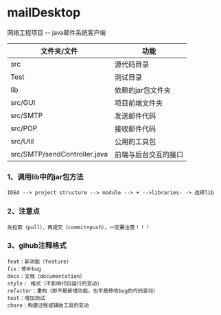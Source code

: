 # mailDesktop
网络工程项目 -- java邮件系统客户端

| 文件夹/文件                  | 功能                 |
| ---------------------------- | -------------------- |
| src                          | 源代码目录           |
| Test                         | 测试目录             |
| lib                          | 依赖的jar包文件夹    |
| src/GUI                      | 项目前端文件夹       |
| src/SMTP                     | 发送邮件代码         |
| src/POP                      | 接收邮件代码         |
| src/Util                     | 公用的工具包         |
| src/SMTP/sendController.java | 前端与后台交互的接口 |


### 1、调用lib中的jar包方法
```
IDEA --> project structure --> module --> + -->libraries- -> 选择lib
```

### 2、注意点
```
先拉取（pull），再提交（commit+push），一定要注意！！！
```


### 3、gihub注释格式
```
feat：新功能（feature）
fix：修补bug
docs：文档（documentation）
style： 格式（不影响代码运行的变动）
refactor：重构（即不是新增功能，也不是修改bug的代码变动）
test：增加测试
chore：构建过程或辅助工具的变动
```
